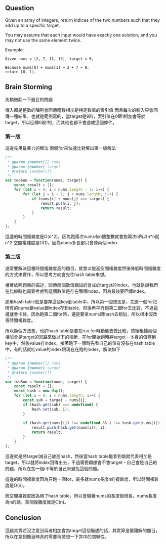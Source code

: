## Question
Given an array of integers, return indices of the two numbers such that they add up to a specific target.

You may assume that each input would have exactly one solution, and you may not use the same element twice.


Example:
```
Given nums = [2, 7, 11, 15], target = 9,

Because nums[0] + nums[1] = 2 + 7 = 9,
return [0, 1].
```
## Brain Storming
先稍微翻一下題目的問題

傳入都是整數的陣列會回傳兩數相加是特定數值的索引值
而且每次的輸入只會回傳一種結果，也就是範例寫的，當target是9時，索引值在0跟1相加會等於target，所以回傳0跟1的，而其他也都不會達成這個條件。

### 第一版
這邊先用最暴力的解法
兩個for來快速比對解出第一版解法
```javascript
/**
 * @param {number[]} nums
 * @param {number} target
 * @return {number[]}
 */
var twoSum = function(nums, target) {
    const result = [];
    for (let i = 0; i < nums.length - 1; i++) {
        for (let j = i + 1; j < nums.length; j++) {
            if (nums[i] + nums[j] === target) {
                result.push(i, j);
                return result;
            } 
        }
    }
};
```
這邊的時間複雜度是O(n^2)，因為跑兩次nums有n個整數就會跑兩次n所以n*n就n^2
空間複雜度是O(1)，因為nums多長都只會傳兩個index

### 第二版
通常要解決這種時間複雜度高的題目，就會以提高空間複雜度然後降低時間複雜度的方式來實作，所以思考方向會先往hash table來想。

接著依照題目的描述，回傳兩個數值相加的會成於target的index，也就是說我們在比較時也需要考慮到這個數值是存在哪個index，因為最後要回傳index。

那用hash table就是要存這些key到table中，所以第一個想法是，先跑一個for把所有的nums跟value跟index存到table，然後再平行跑第二個for去比對，不過這邊就會卡住，因為跑第二個for時，還是要拿nums跟hash去相加，所以根本沒改善時間複雜度。

所以換個方法想，也許hash table是要在run for時動態去做比較，然後根據兩個相加會是target的思路來做以下的推斷，在for開始跑時將target - 本身的值存到key中，然後value存index，接著跑下一個時先看自己的值有沒有在hash table中，有的話就吐value的index跟現在在跑的index，解法如下

```javascript
/**
 * @param {number[]} nums
 * @param {number} target
 * @return {number[]}
 */
var twoSum = function(nums, target) {
    const result = [];
    const hash = new Map();
    for (let i = 0; i < nums.length; i++) {
        const sub = target - nums[i];
        if (hash.get(sub) === undefined) {
            hash.set(sub, i);
        }
        
        if (hash.get(nums[i]) !== undefined && i !== hash.get(nums[i])) {
            result.push(hash.get(nums[i]), i);
            return result;
        }
    }
};
```
這邊就是將target減自己放進hash，然後當hash table能拿到值就代表相加是target，所以就將index回傳出去，不過需要顧慮會不會target - 自己會是自己的問題，所以在加一個i不等於自己來避免這個問題。

這邊的時間複雜度因為只跑一個for，最多就nums長度n的複雜度，所以時間複雜度是O(n)。

而空間複雜度因為用了hash table，所以會隨著nums的長度做增長，nums長度為n的話，空間複雜度就是O(n)。
## Conclusion
這題其實若沒注意到兩者相加會為target這個描述的話，其實算是蠻難解的題目，所以在拿到題目時真的需要稍微想一下其中的關聯性。
